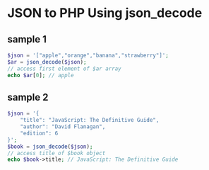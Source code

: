 # JSON to PHP Using json_decode

## sample 1

```php
$json = '["apple","orange","banana","strawberry"]';
$ar = json_decode($json);
// access first element of $ar array
echo $ar[0]; // apple
```

## sample 2

```php
$json = '{
    "title": "JavaScript: The Definitive Guide",
    "author": "David Flanagan",
    "edition": 6
}';
$book = json_decode($json);
// access title of $book object
echo $book->title; // JavaScript: The Definitive Guide 
```